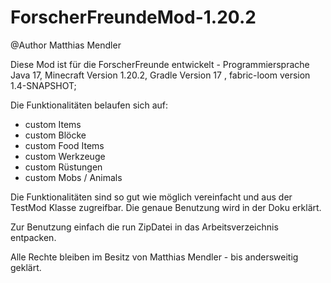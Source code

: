 # ForscherFreundeMod-1.20.2
@Author Matthias Mendler

Diese Mod ist für die ForscherFreunde entwickelt - Programmiersprache Java 17, Minecraft Version 1.20.2, Gradle Version 17 , fabric-loom version 1.4-SNAPSHOT;

Die Funktionalitäten belaufen sich auf:
  -  custom Items
  -  custom Blöcke
  -  custom Food Items
  -  custom Werkzeuge
  -  custom Rüstungen
  -  custom Mobs / Animals

Die Funktionalitäten sind so gut wie möglich vereinfacht und aus der TestMod Klasse zugreifbar.
Die genaue Benutzung wird in der Doku erklärt.

Zur Benutzung einfach die run ZipDatei in das Arbeitsverzeichnis entpacken.

Alle Rechte bleiben im Besitz von Matthias Mendler - bis andersweitig geklärt.
